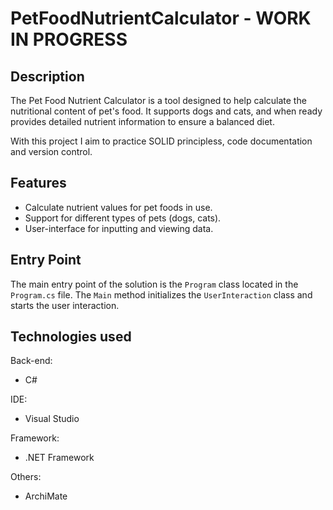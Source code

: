 # PetFoodNutrientCalculator - WORK IN PROGRESS

## Description
The Pet Food Nutrient Calculator is a tool designed to help calculate the nutritional content of pet's food. It supports dogs and cats, and when ready provides detailed nutrient information to ensure a balanced diet.

With this project I aim to practice SOLID principless, code documentation and version control. 

## Features
- Calculate nutrient values for pet foods in use.
- Support for different types of pets (dogs, cats).
- User-interface for inputting and viewing data.

## Entry Point
The main entry point of the solution is the `Program` class located in the `Program.cs` file. The `Main` method initializes the `UserInteraction` class and starts the user interaction.

## Technologies used 

Back-end:
- C#

IDE: 
- Visual Studio

Framework: 
- .NET Framework

Others:
- ArchiMate
  
